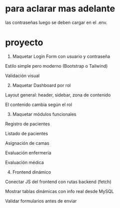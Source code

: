 # para aclarar mas adelante

las contraseñas luego se deben cargar en el .env.


# proyecto 

1. Maquetar Login
Form con usuario y contraseña

Estilo simple pero moderno (Bootstrap o Tailwind)

Validación visual

2. Maquetar Dashboard por rol

Layout general: header, sidebar, zona de contenido

El contenido cambia según el rol

3. Maquetar módulos funcionales

Registro de pacientes

Listado de pacientes

Asignación de camas

Evaluación enfermería

Evaluación médica

4. Frontend dinámico

Conectar JS del frontend con rutas backend (fetch)

Mostrar tablas dinámicas con info real desde MySQL

Validar formularios antes de enviar